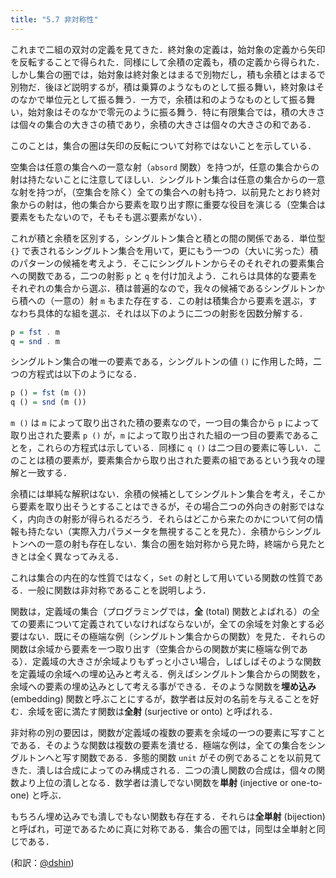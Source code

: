 ```yaml
---
title: "5.7 非対称性"
---
```


これまで二組の双対の定義を見てきた．終対象の定義は，始対象の定義から矢印を反転することで得られた．同様にして余積の定義も，積の定義から得られた．しかし集合の圏では，始対象は終対象とはまるで別物だし，積も余積とはまるで別物だ．後ほど説明するが，積は乗算のようなものとして振る舞い，終対象はそのなかで単位元として振る舞う．一方で，余積は和のようなものとして振る舞い，始対象はそのなかで零元のように振る舞う．特に有限集合では，積の大きさは個々の集合の大きさの積であり，余積の大きさは個々の大きさの和である．

このことは，集合の圏は矢印の反転について対称ではないことを示している．

空集合は任意の集合への一意な射（`absord` 関数）を持つが，任意の集合からの射は持たないことに注意してほしい．シングルトン集合は任意の集合からの一意な射を持つが，（空集合を除く）全ての集合への射も持つ．以前見たとおり終対象からの射は，他の集合から要素を取り出す際に重要な役目を演じる（空集合は要素をもたないので，そもそも選ぶ要素がない）．

これが積と余積を区別する，シングルトン集合と積との間の関係である．単位型 `{}` で表されるシングルトン集合を用いて，更にもう一つの（大いに劣った）積のパターンの候補を考えよう．そこにシングルトンからそのそれぞれの要素集合への関数である，二つの射影  `p` と `q` を付け加えよう．これらは具体的な要素をそれぞれの集合から選ぶ．積は普遍的なので，我々の候補であるシングルトンから積への（一意の）射 `m` もまた存在する．この射は積集合から要素を選ぶ，すなわち具体的な組を選ぶ．それは以下のように二つの射影を因数分解する．

```haskell
p = fst . m
q = snd . m
```

シングルトン集合の唯一の要素である，シングルトンの値 `()` に作用した時，二つの方程式は以下のようになる．

```haskell
p () = fst (m ())
q () = snd (m ())
```

`m ()` は `m` によって取り出された積の要素なので，一つ目の集合から `p` によって取り出された要素 `p ()` が，`m` によって取り出された組の一つ目の要素であることを，これらの方程式は示している．同様に `q ()` は二つ目の要素に等しい．このことは積の要素が，要素集合から取り出された要素の組であるという我々の理解と一致する．

余積には単純な解釈はない．余積の候補としてシングルトン集合を考え，そこから要素を取り出そうとすることはできるが，その場合二つの外向きの射影ではなく，内向きの射影が得られるだろう．それらはどこから来たのかについて何の情報も持たない（実際入力パラメータを無視することを見た）．余積からシングルトンへの一意の射も存在しない．集合の圏を始対称から見た時，終端から見たときとは全く異なってみえる．

これは集合の内在的な性質ではなく，`Set` の射として用いている関数の性質である．一般に関数は非対称であることを説明しよう．

関数は，定義域の集合（プログラミングでは，**全** (total) 関数とよばれる）の全ての要素について定義されていなければならないが，全ての余域を対象とする必要はない．既にその極端な例（シングルトン集合からの関数）を見た．それらの関数は余域から要素を一つ取り出す（空集合からの関数が実に極端な例である）．定義域の大きさが余域よりもずっと小さい場合，しばしばそのような関数を定義域の余域への埋め込みと考える．例えばシングルトン集合からの関数を，余域への要素の埋め込みとして考える事ができる．そのような関数を**埋め込み** (embedding) 関数と呼ぶことにするが，数学者は反対の名前を与えることを好む．余域を密に満たす関数は**全射** (surjective or onto) と呼ばれる．

非対称の別の要因は，関数が定義域の複数の要素を余域の一つの要素に写すことである．そのような関数は複数の要素を潰せる．極端な例は，全ての集合をシングルトンへと写す関数である．多態的関数 `unit` がその例であることを以前見てきた．潰しは合成によってのみ構成される．二つの潰し関数の合成は，個々の関数より上位の潰しとなる．数学者は潰しでない関数を**単射** (injective or one-to-one) と呼ぶ．

もちろん埋め込みでも潰しでもない関数も存在する．それらは**全単射** (bijection) と呼ばれ，可逆であるために真に対称である．集合の圏では，同型は全単射と同じである．

(和訳：[@dshin](https://zenn.dev/dshin))
